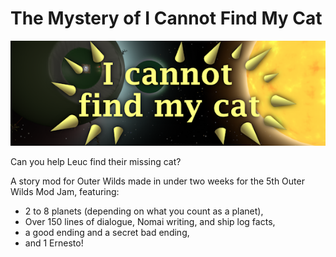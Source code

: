 # The Mystery of I Cannot Find My Cat
![Thumbnail](/thumbnail.png)

Can you help Leuc find their missing cat?

A story mod for Outer Wilds made in under two weeks for the 5th Outer Wilds Mod Jam, featuring:
- 2 to 8 planets (depending on what you count as a planet),
- Over 150 lines of dialogue, Nomai writing, and ship log facts,
- a good ending and a secret bad ending,
- and 1 Ernesto!
